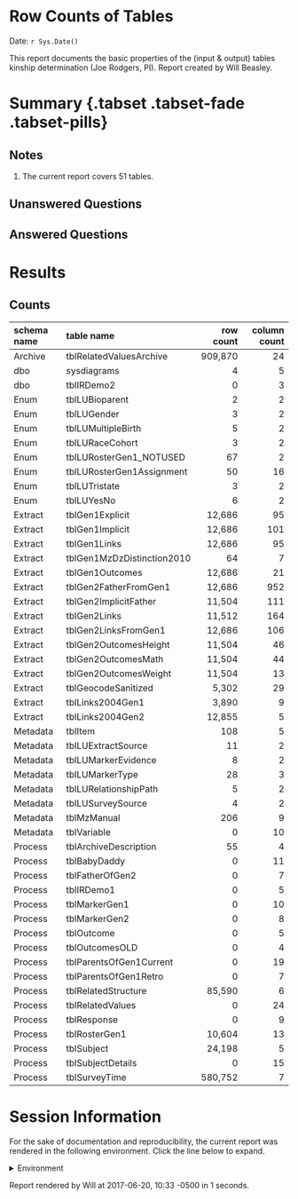 # Row Counts of Tables
Date: `r Sys.Date()`  

This report documents the basic properties of the (input & output) tables kinship determination (Joe Rodgers, PI).  Report created by Will Beasley.

<!--  Set the working directory to the repository's base directory; this assumes the report is nested inside of two directories.-->


<!-- Set the report-wide options, and point to the external code file. -->


<!-- Load 'sourced' R files.  Suppress the output when loading sources. --> 


<!-- Load packages, or at least verify they're available on the local machine.  Suppress the output when loading packages. --> 


<!-- Load any global functions and variables declared in the R file.  Suppress the output. --> 


<!-- Declare any global functions specific to a Rmd output.  Suppress the output. --> 


<!-- Load the datasets.   -->


<!-- Tweak the datasets.   -->


# Summary {.tabset .tabset-fade .tabset-pills}

## Notes 
1. The current report covers 51 tables.

## Unanswered Questions

## Answered Questions

# Results

## Counts

|schema name |table name                 | row count| column count|
|:-----------|:--------------------------|---------:|------------:|
|Archive     |tblRelatedValuesArchive    |   909,870|           24|
|dbo         |sysdiagrams                |         4|            5|
|dbo         |tblIRDemo2                 |         0|            3|
|Enum        |tblLUBioparent             |         2|            2|
|Enum        |tblLUGender                |         3|            2|
|Enum        |tblLUMultipleBirth         |         5|            2|
|Enum        |tblLURaceCohort            |         3|            2|
|Enum        |tblLURosterGen1_NOTUSED    |        67|            2|
|Enum        |tblLURosterGen1Assignment  |        50|           16|
|Enum        |tblLUTristate              |         3|            2|
|Enum        |tblLUYesNo                 |         6|            2|
|Extract     |tblGen1Explicit            |    12,686|           95|
|Extract     |tblGen1Implicit            |    12,686|          101|
|Extract     |tblGen1Links               |    12,686|           95|
|Extract     |tblGen1MzDzDistinction2010 |        64|            7|
|Extract     |tblGen1Outcomes            |    12,686|           21|
|Extract     |tblGen2FatherFromGen1      |    12,686|          952|
|Extract     |tblGen2ImplicitFather      |    11,504|          111|
|Extract     |tblGen2Links               |    11,512|          164|
|Extract     |tblGen2LinksFromGen1       |    12,686|          106|
|Extract     |tblGen2OutcomesHeight      |    11,504|           46|
|Extract     |tblGen2OutcomesMath        |    11,504|           44|
|Extract     |tblGen2OutcomesWeight      |    11,504|           13|
|Extract     |tblGeocodeSanitized        |     5,302|           29|
|Extract     |tblLinks2004Gen1           |     3,890|            9|
|Extract     |tblLinks2004Gen2           |    12,855|            5|
|Metadata    |tblItem                    |       108|            5|
|Metadata    |tblLUExtractSource         |        11|            2|
|Metadata    |tblLUMarkerEvidence        |         8|            2|
|Metadata    |tblLUMarkerType            |        28|            3|
|Metadata    |tblLURelationshipPath      |         5|            2|
|Metadata    |tblLUSurveySource          |         4|            2|
|Metadata    |tblMzManual                |       206|            9|
|Metadata    |tblVariable                |         0|           10|
|Process     |tblArchiveDescription      |        55|            4|
|Process     |tblBabyDaddy               |         0|           11|
|Process     |tblFatherOfGen2            |         0|            7|
|Process     |tblIRDemo1                 |         0|            5|
|Process     |tblMarkerGen1              |         0|           10|
|Process     |tblMarkerGen2              |         0|            8|
|Process     |tblOutcome                 |         0|            5|
|Process     |tblOutcomesOLD             |         0|            4|
|Process     |tblParentsOfGen1Current    |         0|           19|
|Process     |tblParentsOfGen1Retro      |         0|            7|
|Process     |tblRelatedStructure        |    85,590|            6|
|Process     |tblRelatedValues           |         0|           24|
|Process     |tblResponse                |         0|            9|
|Process     |tblRosterGen1              |    10,604|           13|
|Process     |tblSubject                 |    24,198|            5|
|Process     |tblSubjectDetails          |         0|           15|
|Process     |tblSurveyTime              |   580,752|            7|



# Session Information
For the sake of documentation and reproducibility, the current report was rendered in the following environment.  Click the line below to expand.

<details>
  <summary>Environment <span class="glyphicon glyphicon-plus-sign"></span></summary>

```
Session info --------------------------------------------------------------------------------------
```

```
 setting  value                                      
 version  R version 3.4.0 Patched (2017-05-16 r72684)
 system   x86_64, mingw32                            
 ui       RTerm                                      
 language (EN)                                       
 collate  English_United States.1252                 
 tz       America/Chicago                            
 date     2017-06-20                                 
```

```
Packages ------------------------------------------------------------------------------------------
```

```
 package    * version date       source        
 assertthat   0.2.0   2017-04-11 CRAN (R 3.3.3)
 backports    1.1.0   2017-05-22 CRAN (R 3.4.0)
 base       * 3.4.0   2017-05-18 local         
 bindr        0.1     2016-11-13 CRAN (R 3.3.2)
 bindrcpp   * 0.1     2016-12-11 CRAN (R 3.3.2)
 colorspace   1.3-2   2016-12-14 CRAN (R 3.3.2)
 compiler     3.4.0   2017-05-18 local         
 datasets   * 3.4.0   2017-05-18 local         
 devtools     1.13.2  2017-06-02 CRAN (R 3.4.0)
 digest       0.6.12  2017-01-27 CRAN (R 3.3.2)
 dplyr        0.7.0   2017-06-09 CRAN (R 3.4.0)
 evaluate     0.10    2016-10-11 CRAN (R 3.3.1)
 glue         1.1.0   2017-06-13 CRAN (R 3.4.0)
 graphics   * 3.4.0   2017-05-18 local         
 grDevices  * 3.4.0   2017-05-18 local         
 highr        0.6     2016-05-09 CRAN (R 3.3.0)
 htmltools    0.3.6   2017-04-28 CRAN (R 3.3.3)
 knitr      * 1.16    2017-05-18 CRAN (R 3.4.0)
 magrittr   * 1.5     2014-11-22 CRAN (R 3.2.0)
 memoise      1.1.0   2017-04-21 CRAN (R 3.3.3)
 methods    * 3.4.0   2017-05-18 local         
 munsell      0.4.3   2016-02-13 CRAN (R 3.2.3)
 plyr         1.8.4   2016-06-08 CRAN (R 3.3.0)
 R6           2.2.1   2017-05-10 CRAN (R 3.4.0)
 Rcpp         0.12.11 2017-05-22 CRAN (R 3.4.0)
 rlang        0.1.1   2017-05-18 CRAN (R 3.4.0)
 rmarkdown    1.6     2017-06-15 CRAN (R 3.4.0)
 RODBC        1.3-15  2017-04-13 CRAN (R 3.3.3)
 rprojroot    1.2     2017-01-16 CRAN (R 3.3.2)
 scales       0.4.1   2016-11-09 CRAN (R 3.3.2)
 stats      * 3.4.0   2017-05-18 local         
 stringi      1.1.5   2017-04-07 CRAN (R 3.3.3)
 stringr      1.2.0   2017-02-18 CRAN (R 3.3.2)
 testit       0.7     2017-05-22 CRAN (R 3.4.0)
 tibble       1.3.3   2017-05-28 CRAN (R 3.4.0)
 tools        3.4.0   2017-05-18 local         
 utils      * 3.4.0   2017-05-18 local         
 withr        1.0.2   2016-06-20 CRAN (R 3.3.1)
 yaml         2.1.14  2016-11-12 CRAN (R 3.3.2)
```
</details>



Report rendered by Will at 2017-06-20, 10:33 -0500 in 1 seconds.

